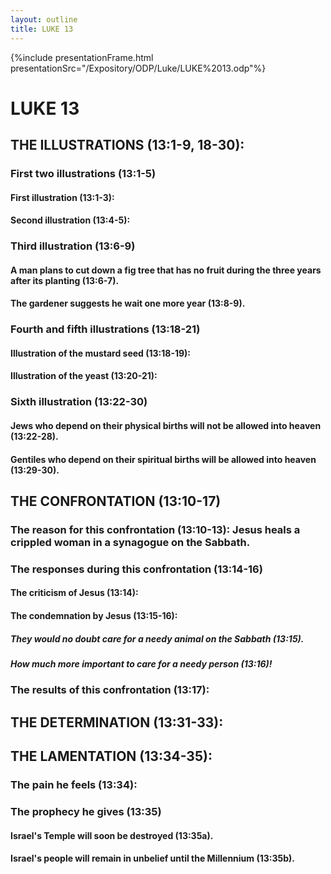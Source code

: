 ```yaml
---
layout: outline
title: LUKE 13
---
```

{%include presentationFrame.html presentationSrc="/Expository/ODP/Luke/LUKE%2013.odp"%}

# LUKE 13
## THE ILLUSTRATIONS (13:1-9, 18-30): 
###  First two illustrations (13:1-5) 
####  First illustration (13:1-3): 
####  Second illustration (13:4-5): 
###  Third illustration (13:6-9) 
####  A man plans to cut down a fig tree that has no fruit during the three years after its planting (13:6-7). 
####  The gardener suggests he wait one more year (13:8-9). 
###  Fourth and fifth illustrations (13:18-21) 
####  Illustration of the mustard seed (13:18-19): 
####  Illustration of the yeast (13:20-21): 
###  Sixth illustration (13:22-30) 
####  Jews who depend on their physical births will not be allowed into heaven (13:22-28). 
####  Gentiles who depend on their spiritual births will be allowed into heaven (13:29-30). 
## THE CONFRONTATION (13:10-17) 
###  The reason for this confrontation (13:10-13): Jesus heals a crippled woman in a synagogue on the Sabbath. 
###  The responses during this confrontation (13:14-16) 
####  The criticism of Jesus (13:14): 
####  The condemnation by Jesus (13:15-16): 
#####  They would no doubt care for a needy animal on the Sabbath (13:15). 
#####  How much more important to care for a needy person (13:16)! 
###  The results of this confrontation (13:17): 
## THE DETERMINATION (13:31-33): 
## THE LAMENTATION (13:34-35): 
###  The pain he feels (13:34): 
###  The prophecy he gives (13:35) 
####  Israel\'s Temple will soon be destroyed (13:35a). 
####  Israel\'s people will remain in unbelief until the Millennium (13:35b). 
